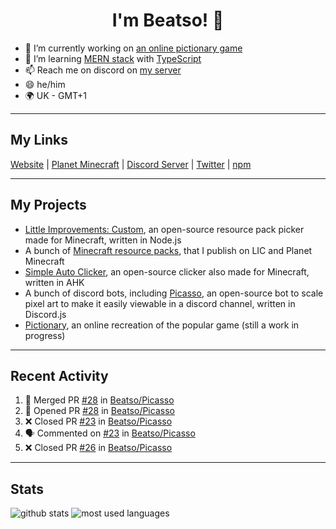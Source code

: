 <h1 align="center">I'm Beatso! 👋</h1>

- 🔭 I’m currently working on [an online pictionary game](https://github.com/Beatso/pictionary)
- 🌱 I’m learning [MERN stack](https://www.mongodb.com/mern-stack) with [TypeScript](https://www.typescriptlang.org/)
- 📫 Reach me on discord on [my server](https://discord.gg/bNcZjFe)
- 😄 he/him
- 🌍 UK - GMT+1

---

## My Links
[Website](https://www.beatso.tk/) | 
[Planet Minecraft](https://www.planetminecraft.com/member/beatso/) |
[Discord Server](https://discord.gg/bNcZjFe) |
[Twitter](https://twitter.com/beatso_) |
[npm](https://www.npmjs.com/~beatso)

---

## My Projects
- [Little Improvements: Custom](https://github.com/LittleImprovementsCustom/LittleImprovementsCustom), an open-source resource pack picker made for Minecraft, written in Node.js
- A bunch of [Minecraft resource packs](https://www.planetminecraft.com/member/beatso/submissions/texture-packs/?morder=order_popularity), that I publish on LIC and Planet Minecraft
- [Simple Auto Clicker](https://github.com/Beatso/SimpleAutoClicker), an open-source clicker also made for Minecraft, written in AHK
- A bunch of discord bots, including [Picasso](https://github.com/Beatso/Picasso), an open-source bot to scale pixel art to make it easily viewable in a discord channel, written in Discord.js
- [Pictionary](https://github.com/Beatso/pictionary), an online recreation of the popular game (still a work in progress)

---

## Recent Activity
<!--START_SECTION:activity-->
1. 🎉 Merged PR [#28](https://github.com/Beatso/Picasso/pull/28) in [Beatso/Picasso](https://github.com/Beatso/Picasso)
2. 💪 Opened PR [#28](https://github.com/Beatso/Picasso/pull/28) in [Beatso/Picasso](https://github.com/Beatso/Picasso)
3. ❌ Closed PR [#23](https://github.com/Beatso/Picasso/pull/23) in [Beatso/Picasso](https://github.com/Beatso/Picasso)
4. 🗣 Commented on [#23](https://github.com/Beatso/Picasso/issues/23) in [Beatso/Picasso](https://github.com/Beatso/Picasso)
5. ❌ Closed PR [#26](https://github.com/Beatso/Picasso/pull/26) in [Beatso/Picasso](https://github.com/Beatso/Picasso)
<!--END_SECTION:activity-->

---

## Stats
![github stats](https://github-readme-stats.vercel.app/api?username=Beatso&count_private=true&show_icons=true&hide_rank=true&title_color=f0f6fc&icon_color=8b949e&text_color=c9d1d9&bg_color=0d1117&hide_border=true "GitHub Stats")
![most used languages](https://github-readme-stats.vercel.app/api/top-langs/?username=Beatso&langs_count=3&title_color=f0f6fc&icon_color=8b949e&text_color=c9d1d9&bg_color=0d1117&hide_border=true "Most Used Languages")

